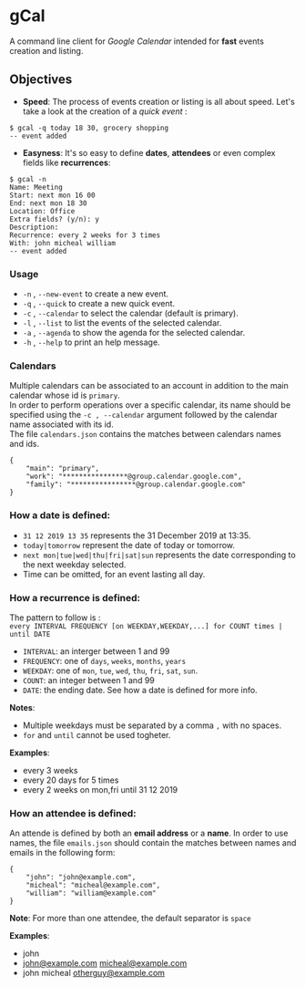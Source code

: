 # gCal
A command line client for _Google Calendar_ intended for __fast__ events creation and listing.

## Objectives
- __Speed__: The process of events creation or listing is all about speed. Let's take a look at the creation of a _quick event_ :
```
$ gcal -q today 18 30, grocery shopping
-- event added
```
- __Easyness__: It's so easy to define __dates__, __attendees__ or even complex fields like __recurrences__:
```
$ gcal -n
Name: Meeting
Start: next mon 16 00
End: next mon 18 30
Location: Office
Extra fields? (y/n): y
Description:
Recurrence: every 2 weeks for 3 times
With: john micheal william
-- event added
```

### Usage
- `-n` , `--new-event` to create a new event.
- `-q` , `--quick` to create a new quick event.
- `-c` , `--calendar` to select the calendar (default is primary).
- `-l` , `--list` to list the events of the selected calendar.
- `-a` , `--agenda` to show  the agenda for the selected calendar.
- `-h` , `--help` to print an help message.

### Calendars
Multiple calendars can be associated to an account in addition to the main calendar whose id is  `primary`. <br>
In order to perform operations over a specific calendar, its name should be specified using the `-c , --calendar` argument
followed by the calendar name associated with its id. <br>
The file `calendars.json` contains the matches between calendars names and ids.
```
{
	"main": "primary",
	"work": "****************@group.calendar.google.com",
	"family": "****************@group.calendar.google.com"
}
```
	
### How a __date__ is defined:
- `31 12 2019 13 35` represents the 31 December 2019 at 13:35.
- `today|tomorrow` represent the date of today or tomorrow.
- `next mon|tue|wed|thu|fri|sat|sun` represents the date corresponding to the next weekday selected.
- Time can be omitted, for an event lasting all day.


### How a __recurrence__ is defined:
The pattern to follow is : <br>
`every INTERVAL FREQUENCY [on WEEKDAY,WEEKDAY,...] for COUNT times | until DATE`
- `INTERVAL`:  an interger between 1 and 99
- `FREQUENCY`: one of `days`,  `weeks`, `months`, `years`
- `WEEKDAY`: one of `mon`, `tue`, `wed`, `thu`, `fri`, `sat`, `sun`.
- `COUNT`: an integer between 1 and 99
- `DATE`: the ending date. See how a date is defined for more info.

__Notes__:
- Multiple weekdays must be separated by a comma `,` with no spaces.
- `for` and `until` cannot be used togheter.
	
__Examples__:
- every 3 weeks
- every 20 days for 5 times
- every 2 weeks on mon,fri until 31 12 2019

### How an __attendee__ is defined:
An attende is defined by both an __email address__ or a __name__.
In order to use names, the file `emails.json` should contain the matches between names and emails in the following form:
```
{
	"john": "john@example.com",
	"micheal": "micheal@example.com",
	"william": "william@example.com"
}	
```
__Note__: For more than one attendee, the default separator is `space`

__Examples__:
- john
- john@example.com micheal@example.com
- john micheal otherguy@example.com
